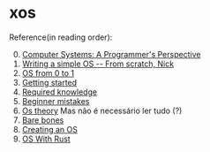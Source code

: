 # xos

Reference(in reading order):

 0. [Computer Systems: A Programmer's Perspective](https://csapp.cs.cmu.edu/3e/students.html)
 1. [Writing  a simple OS -- From scratch, Nick](https://www.cs.bham.ac.uk/~exr/lectures/opsys/10_11/lectures/os-dev.pdf)
 2. [OS from 0 to 1](https://raw.githubusercontent.com/tuhdo/os01/master/Operating_Systems_From_0_to_1.pdf)
 3. [Getting started](https://wiki.osdev.org/Getting_Started)
 4. [Required knowledge](https://wiki.osdev.org/Required_Knowledge)
 5. [Beginner mistakes](https://wiki.osdev.org/Beginner_Mistakes)
 6. [Os theory](https://wiki.osdev.org/Category:OS_theory) Mas não é necessário ler tudo (?)
 7. [Bare bones](https://wiki.osdev.org/Bare_Bones)
 8. [Creating an OS](https://wiki.osdev.org/Creating_an_Operating_System)
 9. [OS With Rust](https://rust-osdev.com/)
